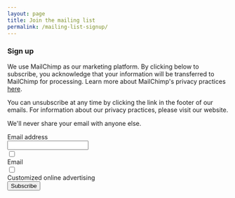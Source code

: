 ```yaml
---
layout: page
title: Join the mailing list
permalink: /mailing-list-signup/
---
```


<form action="https://takacsmark.us3.list-manage.com/subscribe/post?u=ced6e070ab6dca9ddc1f65334&amp;id=3983723c21" method="post" class="space-y-8 divide-y divide-gray-200 validate" target="_blank" novalidate>
  <div class="space-y-8 divide-y divide-gray-200">
    <div class="pt-8">
      <div>
        <h3 class="text-lg font-medium text-gray-900 leading-6">
          Sign up
        </h3>
        <p class="mt-1 text-sm text-gray-500">
          We use MailChimp as our marketing platform. By clicking below to subscribe, you acknowledge that your information will be transferred to MailChimp for processing. Learn more about MailChimp's privacy practices <a href="https://mailchimp.com/legal/" target="_blank">here</a>.
        </p>
        <p class="mt-1 text-sm text-gray-500">
          You can unsubscribe at any time by clicking the link in the footer of our emails. For information about our privacy practices, please visit our website.
        </p>
        <p class="mt-1 text-sm text-gray-500">
          We'll never share your email with anyone else.
        </p>
      </div>
      <div class="mt-6 grid grid-cols-1 gap-y-6 gap-x-4 sm:grid-cols-6">
        <div class="sm:col-span-4">
          <label for="mce-EMAIL" class="block text-sm font-medium text-gray-700">
            Email address
          </label>
          <div class="mt-1">
            <input id="mce-EMAIL" name="EMAIL" type="email" autocomplete="email" class="block w-full border-gray-300 shadow-sm focus:ring-indigo-500 focus:border-indigo-500 sm:text-sm rounded-md">
          </div>
        </div>
      </div>
      <div class="pt-4 sm:mt-0 sm:col-span-2">
        <div class="max-w-lg space-y-4">
          <div class="relative flex items-start">
            <div class="flex items-center h-5">
              <input id="gdpr_401" name="gdpr[401]" type="checkbox" class="w-4 h-4 text-indigo-600 border-gray-300 rounded focus:ring-indigo-500">
            </div>
            <div class="ml-3 text-sm">
              <label for="gdpr_401" class="font-medium text-gray-700">Email</label>
            </div>
          </div>
          <div>
            <div class="relative flex items-start">
              <div class="flex items-center h-5">
                <input id="gdpr_409" name="gdpr[409]" type="checkbox" class="w-4 h-4 text-indigo-600 border-gray-300 rounded focus:ring-indigo-500">
              </div>
              <div class="ml-3 text-sm">
                <label for="gdpr_409" class="font-medium text-gray-700">Customized online advertising</label>
              </div>
            </div>
          </div>
        </div>
      </div>
    </div>
  </div>
  <div class="pt-5">
    <div class="flex justify-end">
      <button type="submit" class="inline-flex justify-center px-4 py-2 ml-3 text-sm font-medium text-white bg-indigo-600 border border-transparent shadow-sm rounded-md hover:bg-indigo-700 focus:outline-none focus:ring-2 focus:ring-offset-2 focus:ring-indigo-500">
        Subscribe
      </button>
    </div>
  </div>
</form>
